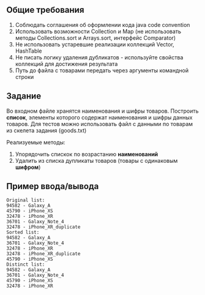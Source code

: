 ## Общие требования
1. Соблюдать соглашения об оформлении кода java code convention
2. Использовать возможности Collection и Map (не использовать методы Collections.sort и Arrays.sort, интерфейс Comparator)
3. Не использовать устаревшие реализации коллекций Vector, HashTable
4. Не писать логику удаления дубликатов - используйте свойства коллекций для достижения результата
5. Путь до файла с товарами передать через аргументы командной строки

## Задание
Во входном файле хранятся наименования и шифры товаров. Построить **список**, элементы которого содержат наименования и шифры данных товаров. Для тестов можно использовать файл с данными по товарам из скелета задания (goods.txt)

Реализуемые методы:
1. Упорядочить спискок по возрастанию **наименований**
2. Удалить из списка дупликаты товаров (товары с одинаковым **шифром**)

## Пример ввода/вывода
```
Original list:
94582 - Galaxy_A
45790 - iPhone_XS
32478 - iPhone_XR
36701 - Galaxy_Note_4
32478 - iPhone_XR_duplicate
Sorted list:
94582 - Galaxy_A
36701 - Galaxy_Note_4
32478 - iPhone_XR
32478 - iPhone_XR_duplicate
45790 - iPhone_XS
Distinct list:
94582 - Galaxy_A
36701 - Galaxy_Note_4
45790 - iPhone_XS
32478 - iPhone_XR
```